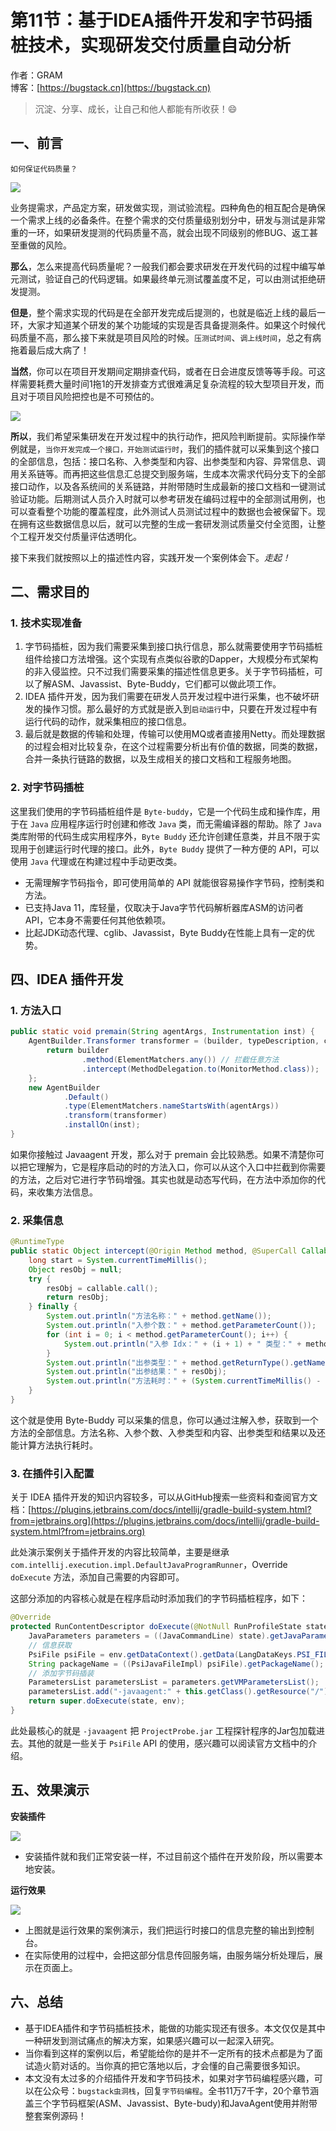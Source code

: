 # 第11节：基于IDEA插件开发和字节码插桩技术，实现研发交付质量自动分析

作者：GRAM
<br/>博客：[https://bugstack.cn](https://bugstack.cn)

>沉淀、分享、成长，让自己和他人都能有所收获！😄

## 一、前言

`如何保证代码质量？`

![](https://bugstack.cn/assets/images/2020/all-23-1.png)

业务提需求，产品定方案，研发做实现，测试验流程。四种角色的相互配合是确保一个需求上线的必备条件。在整个需求的交付质量级别划分中，研发与测试是非常重的一环，如果研发提测的代码质量不高，就会出现不同级别的修BUG、返工甚至重做的风险。

**那么**，怎么来提高代码质量呢？一般我们都会要求研发在开发代码的过程中编写单元测试，验证自己的代码逻辑。如果最终单元测试覆盖度不足，可以由测试拒绝研发提测。

**但是**，整个需求实现的代码是在全部开发完成后提测的，也就是临近上线的最后一环，大家才知道某个研发的某个功能域的实现是否具备提测条件。如果这个时候代码质量不高，那么接下来就是项目风险的时候。`压测试时间`、`调上线时间`，总之有病拖着最后成大病了！

**当然**，你可以在项目开发期间定期排查代码，或者在日会进度反馈等等手段。可这样需要耗费大量时间1拖1的开发排查方式很难满足复杂流程的较大型项目开发，而且对于项目风险把控也是不可预估的。

![](https://bugstack.cn/assets/images/2020/all-23-2.png)

**所以**，我们希望采集研发在开发过程中的执行动作，把风险判断提前。实际操作举例就是，`当你开发完成一个接口，开始测试运行时`，我们的插件就可以采集到这个接口的全部信息，包括：接口名称、入参类型和内容、出参类型和内容、异常信息、调用关系链等。而再把这些信息汇总提交到服务端，生成本次需求代码分支下的全部接口动作，以及各系统间的关系链路，并附带随时生成最新的接口文档和一键测试验证功能。后期测试人员介入时就可以参考研发在编码过程中的全部测试用例，也可以查看整个功能的覆盖程度，此外测试人员测试过程中的数据也会被保留下。现在拥有这些数据信息以后，就可以完整的生成一套研发测试质量交付全览图，让整个工程开发交付质量评估透明化。

接下来我们就按照以上的描述性内容，实践开发一个案例体会下。*走起！*

## 二、需求目的

### 1. 技术实现准备

1. 字节码插桩，因为我们需要采集到接口执行信息，那么就需要使用字节码插桩组件给接口方法增强。这个实现有点类似谷歌的Dapper，大规模分布式架构的非入侵监控。只不过我们需要采集的描述性信息更多。关于字节码插桩，可以了解ASM、Javassist、Byte-Buddy，它们都可以做此项工作。
2. IDEA 插件开发，因为我们需要在研发人员开发过程中进行采集，也不破坏研发的操作习惯。那么最好的方式就是嵌入到`启动运行`中，只要在开发过程中有运行代码的动作，就采集相应的接口信息。
3. 最后就是数据的传输和处理，传输可以使用MQ或者直接用Netty。而处理数据的过程会相对比较复杂，在这个过程需要分析出有价值的数据，同类的数据，合并一条执行链路的数据，以及生成相关的接口文档和工程服务地图。

### 2. 对字节码插桩

这里我们使用的字节码插桩组件是 `Byte-buddy`，它是一个代码生成和操作库，用于在 `Java` 应用程序运行时创建和修改 `Java` 类，而无需编译器的帮助。除了 `Java` 类库附带的代码生成实用程序外，`Byte Buddy` 还允许创建任意类，并且不限于实现用于创建运行时代理的接口。此外，`Byte Buddy` 提供了一种方便的 API，可以使用 `Java` 代理或在构建过程中手动更改类。

- 无需理解字节码指令，即可使用简单的 API 就能很容易操作字节码，控制类和方法。
- 已支持Java 11，库轻量，仅取决于Java字节代码解析器库ASM的访问者API，它本身不需要任何其他依赖项。
- 比起JDK动态代理、cglib、Javassist，Byte Buddy在性能上具有一定的优势。

## 四、IDEA 插件开发

### 1. 方法入口

```java
public static void premain(String agentArgs, Instrumentation inst) {
    AgentBuilder.Transformer transformer = (builder, typeDescription, classLoader, javaModule) -> {
        return builder
                .method(ElementMatchers.any()) // 拦截任意方法
                .intercept(MethodDelegation.to(MonitorMethod.class));
    };
    new AgentBuilder
            .Default()
            .type(ElementMatchers.nameStartsWith(agentArgs)) 
            .transform(transformer)
            .installOn(inst);
}
```

如果你接触过 Javaagent 开发，那么对于 premain 会比较熟悉。如果不清楚你可以把它理解为，它是程序启动的时的方法入口，你可以从这个入口中拦截到你需要的方法，之后对它进行字节码增强。其实也就是动态写代码，在方法中添加你的代码，来收集方法信息。

### 2. 采集信息

```java
@RuntimeType
public static Object intercept(@Origin Method method, @SuperCall Callable<?> callable, @AllArguments Object[] args) throws Exception {
    long start = System.currentTimeMillis();
    Object resObj = null;
    try {
        resObj = callable.call();
        return resObj;
    } finally {
        System.out.println("方法名称：" + method.getName());
        System.out.println("入参个数：" + method.getParameterCount());
        for (int i = 0; i < method.getParameterCount(); i++) {
            System.out.println("入参 Idx：" + (i + 1) + " 类型：" + method.getParameterTypes()[i].getTypeName() + " 内容：" + args[i]);
        }
        System.out.println("出参类型：" + method.getReturnType().getName());
        System.out.println("出参结果：" + resObj);
        System.out.println("方法耗时：" + (System.currentTimeMillis() - start) + "ms");
    }
}
```

这个就是使用 Byte-Buddy 可以采集的信息，你可以通过注解入参，获取到一个方法的全部信息。方法名称、入参个数、入参类型和内容、出参类型和结果以及还能计算方法执行耗时。

### 3. 在插件引入配置

关于 IDEA 插件开发的知识内容较多，可以从GitHub搜索一些资料和查阅官方文档：[https://plugins.jetbrains.com/docs/intellij/gradle-build-system.html?from=jetbrains.org](https://plugins.jetbrains.com/docs/intellij/gradle-build-system.html?from=jetbrains.org)

此处演示案例关于插件开发的内容比较简单，主要是继承 `com.intellij.execution.impl.DefaultJavaProgramRunner`，Override `doExecute` 方法，添加自己需要的内容即可。

这部分添加的内容核心就是在程序启动时添加我们的字节码插桩程序，如下：

```java
@Override
protected RunContentDescriptor doExecute(@NotNull RunProfileState state, @NotNull ExecutionEnvironment env) throws ExecutionException {
    JavaParameters parameters = ((JavaCommandLine) state).getJavaParameters();
    // 信息获取
    PsiFile psiFile = env.getDataContext().getData(LangDataKeys.PSI_FILE);
    String packageName = ((PsiJavaFileImpl) psiFile).getPackageName();
    // 添加字节码插装
    ParametersList parametersList = parameters.getVMParametersList();
    parametersList.add("-javaagent:" + this.getClass().getResource("/").getPath().substring(1) + "ProjectProbe.jar=" + packageName);
    return super.doExecute(state, env);
}
```

此处最核心的就是 `-javaagent` 把 `ProjectProbe.jar` 工程探针程序的Jar包加载进去。其他的就是一些关于 `PsiFile` API 的使用，感兴趣可以阅读官方文档中的介绍。

## 五、效果演示

**安装插件**

![](https://bugstack.cn/assets/images/2020/all-23-3.png)

- 安装插件就和我们正常安装一样，不过目前这个插件在开发阶段，所以需要本地安装。

**运行效果**

![](https://bugstack.cn/assets/images/2020/all-23-4.png)

- 上图就是运行效果的案例演示，我们把运行时接口的信息完整的输出到控制台。
- 在实际使用的过程中，会把这部分信息传回服务端，由服务端分析处理后，展示在页面上。

## 六、总结

- 基于IDEA插件和字节码插桩技术，能做的功能实现还有很多。本文仅仅是其中一种研发到测试痛点的解决方案，如果感兴趣可以一起深入研究。
- 当你看到这样的案例以后，希望能给你的是并不一定所有的技术点都是为了面试造火箭对话的。当你真的把它落地以后，才会懂的自己需要很多知识。
- 本文没有太过多的介绍插件开发和字节码技术，如果对字节码编程感兴趣，可以在公众号：`bugstack虫洞栈`，回复`字节码编程`。全书11万7千字，20个章节涵盖三个字节码框架(ASM、Javassist、Byte-budy)和JavaAgent使用并附带整套案例源码！
